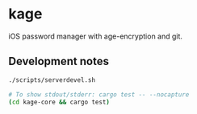 # kage
iOS password manager with age-encryption and git.


## Development notes
```bash
./scripts/serverdevel.sh

# To show stdout/stderr: cargo test -- --nocapture
(cd kage-core && cargo test)
```
